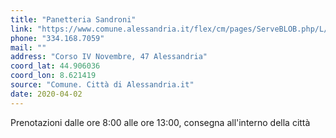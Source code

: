 ```yaml
---
title: "Panetteria Sandroni"
link: "https://www.comune.alessandria.it/flex/cm/pages/ServeBLOB.php/L/IT/IDPagina/2069"
phone: "334.168.7059"
mail: ""
address: "Corso IV Novembre, 47 Alessandria"
coord_lat: 44.906036
coord_lon: 8.621419
source: "Comune. Città di Alessandria.it"
date: 2020-04-02
---
```


Prenotazioni dalle ore 8:00 alle ore 13:00, consegna all'interno della città
